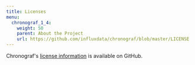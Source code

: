 ```yaml
---
title: Licenses
menu:
  chronograf_1_4:
    weight: 50
    parent: About the Project
    url: https://github.com/influxdata/chronograf/blob/master/LICENSE
---
```


Chronograf's [license information](https://github.com/influxdata/chronograf/blob/master/LICENSE) is available on GitHub.
